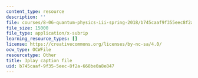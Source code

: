 ```yaml
---
content_type: resource
description: ''
file: courses/8-06-quantum-physics-iii-spring-2018/b745caaf9f355eec8f2a668be0a8e847_lr4HqQ_sLO0.vtt
file_size: 15000
file_type: application/x-subrip
learning_resource_types: []
license: https://creativecommons.org/licenses/by-nc-sa/4.0/
ocw_type: OCWFile
resourcetype: Other
title: 3play caption file
uid: b745caaf-9f35-5eec-8f2a-668be0a8e847
---
```

